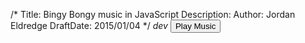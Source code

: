 /*
Title: Bingy Bongy music in JavaScript
Description:
Author: Jordan Eldredge
DraftDate: 2015/01/04
*/
*dev*
<button>Play Music</button>

<script>
var audioContext = new (window.AudioContext || window.webkitAudioContext)();
var button = document.querySelector('button');
var bufferSize = 400 * audioContext.sampleRate,
    bingyBuffer = audioContext.createBuffer(1, bufferSize, audioContext.sampleRate),
    output = bingyBuffer.getChannelData(0);

register = [];
for (var i = 0; i < 2048; i++) {
    register[i] = true;
}

flipflop = true;
pointer = 0;
function nextValue() {
}
for (var i = 0; i < bufferSize; i++) {
    output[i] = register[pointer] ? 1 : -1;
    if(register[pointer])
        flipflop = !flipflop

    register[pointer] = flipflop;
    pointer++;
    if(pointer >= register.length)
        pointer = 0;
}


var bingy = audioContext.createBufferSource();
bingy.connect(audioContext.destination);
bingy.buffer = bingyBuffer;
bingy.loop = false;
bingy.start(0);

</script>
